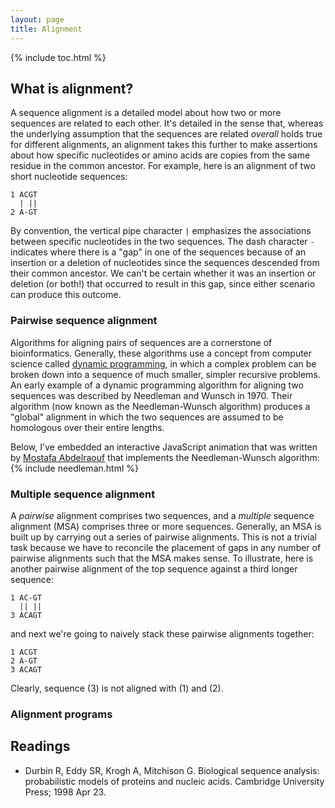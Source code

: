 ```yaml
---
layout: page
title: Alignment
---
```


{% include toc.html %}

## What is alignment?

A sequence alignment is a detailed model about how two or more sequences are related to each other.
It's detailed in the sense that, whereas the underlying assumption that the sequences are related *overall* holds true for different alignments, an alignment takes this further to make assertions about how specific nucleotides or amino acids are copies from the same residue in the common ancestor.
For example, here is an alignment of two short nucleotide sequences:
```
1 ACGT
  | ||
2 A-GT
```
By convention, the vertical pipe character `|` emphasizes the associations between specific nucleotides in the two sequences. 
The dash character `-` indicates where there is a "gap" in one of the sequences because of an insertion or a deletion of nucleotides since the sequences descended from their common ancestor. 
We can't be certain whether it was an insertion or deletion (or both!) that occurred to result in this gap, since either scenario can produce this outcome.


### Pairwise sequence alignment

Algorithms for aligning pairs of sequences are a cornerstone of bioinformatics. 
Generally, these algorithms use a concept from computer science called [dynamic programming](https://en.wikipedia.org/wiki/Dynamic_programming), in which a complex problem can be broken down into a sequence of much smaller, simpler recursive problems.
An early example of a dynamic programming algorithm for aligning two sequences was described by Needleman and Wunsch in 1970. 
Their algorithm (now known as the Needleman-Wunsch algorithm) produces a "global" alignment in which the two sequences are assumed to be homologous over their entire lengths. 

Below, I've embedded an interactive JavaScript animation that was written by [Mostafa Abdelraouf](https://github.com/drdrsh) that implements the Needleman-Wunsch algorithm:
{% include needleman.html %}




### Multiple sequence alignment

A *pairwise* alignment comprises two sequences, and a *multiple* sequence alignment (MSA) comprises three or more sequences.
Generally, an MSA is built up by carrying out a series of pairwise alignments.
This is not a trivial task because we have to reconcile the placement of gaps in any number of pairwise alignments such that the MSA makes sense.
To illustrate, here is another pairwise alignment of the top sequence against a third longer sequence:
```
1 AC-GT
  || ||
3 ACAGT
```
and next we're going to naively stack these pairwise alignments together:
```
1 ACGT
2 A-GT
3 ACAGT
```
Clearly, sequence (3) is not aligned with (1) and (2).


### Alignment programs


## Readings
* Durbin R, Eddy SR, Krogh A, Mitchison G. Biological sequence analysis: probabilistic models of proteins and nucleic acids. Cambridge University Press; 1998 Apr 23.


